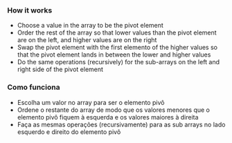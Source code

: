 ### How it works

- Choose a value in the array to be the pivot element
- Order the rest of the array so that lower values than the pivot element are on the left, and higher values are on the right
- Swap the pivot element with the first elemento of the higher values  so that the pivot element lands in between the lower and higher values
- Do the same operations (recursively) for the sub-arrays on the left and right side of the pivot element

### Como funciona
- Escolha um valor no array para ser o elemento pivô
- Ordene o restante do array de modo que os valores menores que o elemento pivô fiquem à esquerda e os valores maiores à direita
- Faça as mesmas operações (recursivamente) para as sub arrays no lado esquerdo e direito do elemento pivô